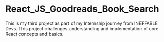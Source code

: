 # React_JS_Goodreads_Book_Search
This is my third project as part of my Internship journey from INEFFABLE Devs. This project challenges understanding and implementation of core React concepts and basics.
